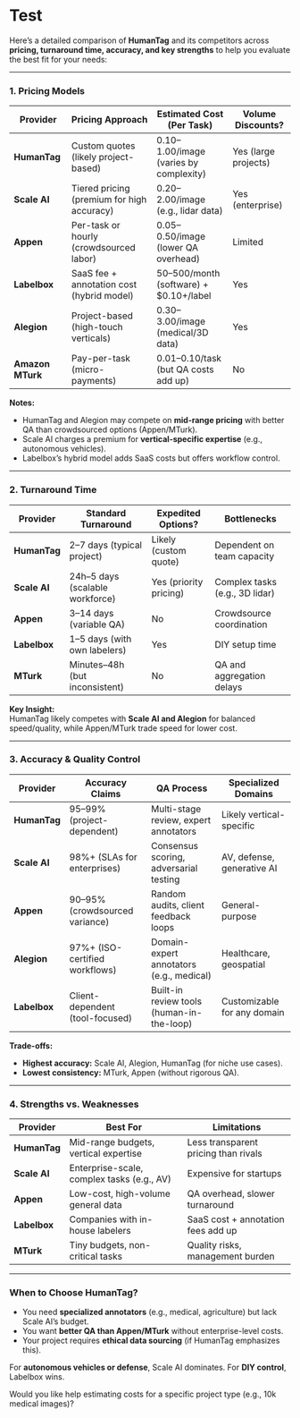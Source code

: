 # Test

Here’s a detailed comparison of **HumanTag** and its competitors across **pricing, turnaround time, accuracy, and key strengths** to help you evaluate the best fit for your needs:

---

### **1. Pricing Models**  
| **Provider**       | **Pricing Approach**                          | **Estimated Cost (Per Task)**          | **Volume Discounts?** |
|--------------------|-----------------------------------------------|----------------------------------------|----------------------|
| **HumanTag**       | Custom quotes (likely project-based)          | $0.10–$1.00/image (varies by complexity) | Yes (large projects) |
| **Scale AI**       | Tiered pricing (premium for high accuracy)    | $0.20–$2.00/image (e.g., lidar data)   | Yes (enterprise)     |
| **Appen**          | Per-task or hourly (crowdsourced labor)       | $0.05–$0.50/image (lower QA overhead)  | Limited              |
| **Labelbox**       | SaaS fee + annotation cost (hybrid model)     | $50–$500/month (software) + $0.10+/label | Yes                  |
| **Alegion**        | Project-based (high-touch verticals)          | $0.30–$3.00/image (medical/3D data)    | Yes                  |
| **Amazon MTurk**   | Pay-per-task (micro-payments)                 | $0.01–$0.10/task (but QA costs add up) | No                   |

**Notes:**  
- HumanTag and Alegion may compete on **mid-range pricing** with better QA than crowdsourced options (Appen/MTurk).  
- Scale AI charges a premium for **vertical-specific expertise** (e.g., autonomous vehicles).  
- Labelbox’s hybrid model adds SaaS costs but offers workflow control.  

---

### **2. Turnaround Time**  
| **Provider**       | **Standard Turnaround**       | **Expedited Options?** | **Bottlenecks**               |
|--------------------|-------------------------------|------------------------|-------------------------------|
| **HumanTag**       | 2–7 days (typical project)    | Likely (custom quote)  | Dependent on team capacity    |
| **Scale AI**       | 24h–5 days (scalable workforce)| Yes (priority pricing) | Complex tasks (e.g., 3D lidar)|
| **Appen**          | 3–14 days (variable QA)       | No                     | Crowdsource coordination      |
| **Labelbox**       | 1–5 days (with own labelers)  | Yes                    | DIY setup time                |
| **MTurk**          | Minutes–48h (but inconsistent) | No                     | QA and aggregation delays     |

**Key Insight:**  
HumanTag likely competes with **Scale AI and Alegion** for balanced speed/quality, while Appen/MTurk trade speed for lower cost.  

---

### **3. Accuracy & Quality Control**  
| **Provider**       | **Accuracy Claims**           | **QA Process**                          | **Specialized Domains**       |
|--------------------|-------------------------------|-----------------------------------------|-------------------------------|
| **HumanTag**       | 95–99% (project-dependent)    | Multi-stage review, expert annotators   | Likely vertical-specific      |
| **Scale AI**       | 98%+ (SLAs for enterprises)   | Consensus scoring, adversarial testing  | AV, defense, generative AI    |
| **Appen**          | 90–95% (crowdsourced variance)| Random audits, client feedback loops    | General-purpose               |
| **Alegion**        | 97%+ (ISO-certified workflows)| Domain-expert annotators (e.g., medical)| Healthcare, geospatial        |
| **Labelbox**       | Client-dependent (tool-focused)| Built-in review tools (human-in-the-loop)| Customizable for any domain   |

**Trade-offs:**  
- **Highest accuracy:** Scale AI, Alegion, HumanTag (for niche use cases).  
- **Lowest consistency:** MTurk, Appen (without rigorous QA).  

---

### **4. Strengths vs. Weaknesses**  
| **Provider**       | **Best For**                                | **Limitations**                        |
|--------------------|--------------------------------------------|----------------------------------------|
| **HumanTag**       | Mid-range budgets, vertical expertise      | Less transparent pricing than rivals   |
| **Scale AI**       | Enterprise-scale, complex tasks (e.g., AV) | Expensive for startups                |
| **Appen**          | Low-cost, high-volume general data         | QA overhead, slower turnaround        |
| **Labelbox**       | Companies with in-house labelers           | SaaS cost + annotation fees add up    |
| **MTurk**          | Tiny budgets, non-critical tasks           | Quality risks, management burden      |

---

### **When to Choose HumanTag?**  
- You need **specialized annotators** (e.g., medical, agriculture) but lack Scale AI’s budget.  
- You want **better QA than Appen/MTurk** without enterprise-level costs.  
- Your project requires **ethical data sourcing** (if HumanTag emphasizes this).  

For **autonomous vehicles or defense**, Scale AI dominates. For **DIY control**, Labelbox wins.  

Would you like help estimating costs for a specific project type (e.g., 10k medical images)?
